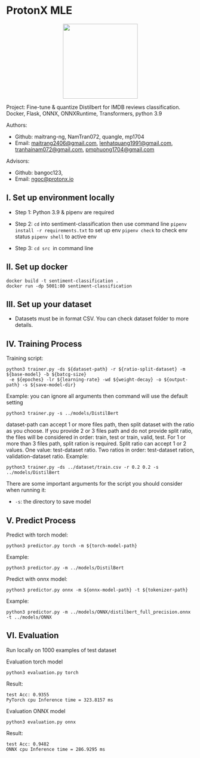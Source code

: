 # ProtonX MLE 


<p align="center">
    <img src='https://storage.googleapis.com/protonx-cloud-storage/transformer/protonx-transf.png' width=200 class="center">
</p>

Project: Fine-tune & quantize Distilbert for IMDB reviews classification.
Docker, Flask, ONNX, ONNXRuntime, Transformers, python 3.9


Authors:
- Github: maitrang-ng, NamTran072, quangle, mp1704
- Email: maitrang2406@gmail.com, lenhatquang1991@gmail.com, tranhainam072@gmail.com, pmphuong1704@gmail.com

Advisors:
- Github: bangoc123, 
- Email: ngoc@protonx.io

## I.  Set up environment locally
- Step 1: 
Python 3.9 & pipenv are required

- Step 2: 
```cd``` into sentiment-classification then use command line ```pipenv install -r requirements.txt``` to set up env
```pipenv check``` to check env status
```pipenv shell``` to active env

- Step 3: 
```cd src ```in command line


## II. Set up docker

```
docker build -t sentiment-classification .
docker run -dp 5001:80 sentiment-classification
```

## III. Set up your dataset

- Datasets must be in format CSV. You can check dataset folder to more details.

## IV. Training Process

Training script:
```
python3 trainer.py -ds ${dataset-path} -r ${ratio-split-dataset} -m ${base-model} -b ${batcg-size}
 -e ${epoches} -lr ${learning-rate} -wd ${weight-decay} -o ${output-path} -s ${save-model-dir}
```
Example: you can ignore all arguments then command will use the default setting
```
python3 trainer.py -s ../models/DistilBert
``` 

dataset-path can accept 1 or more files path, then split dataset with the ratio as you choose.
If you provide 2 or 3 files path and do not provide split ratio, the files will be considered in order: train, test or train, valid, test.
For 1 or more than 3 files path, split ration is required.
Split ratio can accept 1 or 2 values. One value: test-dataset ratio. Two ratios in order: test-dataset ration, validation-dataset ratio.
Example: 
```
python3 trainer.py -ds ../dataset/train.csv -r 0.2 0.2 -s ../models/DistilBert
``` 

There are some important arguments for the script you should consider when running it:
- `-s`: the directory to save model

## V. Predict Process
Predict with torch model:
```
python3 predictor.py torch -m ${torch-model-path}
```
Example:
```
python3 predictor.py -m ../models/DistilBert
``` 

Predict with onnx model:
```
python3 predictor.py onnx -m ${onnx-model-path} -t ${tokenizer-path}
```
Example:
```
python3 predictor.py -m ../models/ONNX/distilbert_full_precision.onnx -t ../models/ONNX
``` 


## VI. Evaluation
Run locally on 1000 examples of test dataset

Evaluation torch model

```
python3 evaluation.py torch

```
Result:
```
test Acc: 0.9355
PyTorch cpu Inference time = 323.8157 ms
```


Evaluation ONNX model

```
python3 evaluation.py onnx
```
Result:
```
test Acc: 0.9482
ONNX cpu Inference time = 286.9295 ms
```




